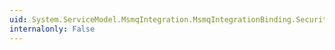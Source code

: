 ```yaml
---
uid: System.ServiceModel.MsmqIntegration.MsmqIntegrationBinding.Security
internalonly: False
---
```

